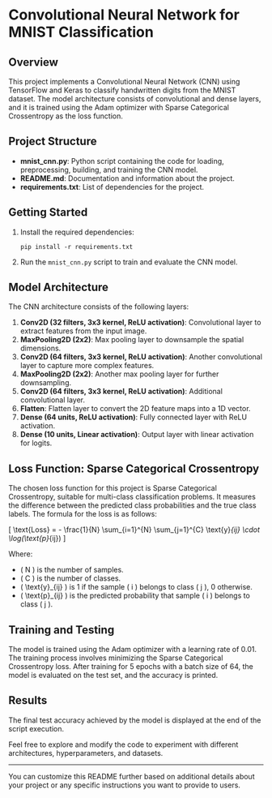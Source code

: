 # Convolutional Neural Network for MNIST Classification

## Overview

This project implements a Convolutional Neural Network (CNN) using TensorFlow and Keras to classify handwritten digits from the MNIST dataset. The model architecture consists of convolutional and dense layers, and it is trained using the Adam optimizer with Sparse Categorical Crossentropy as the loss function.

## Project Structure

- **mnist_cnn.py**: Python script containing the code for loading, preprocessing, building, and training the CNN model.
- **README.md**: Documentation and information about the project.
- **requirements.txt**: List of dependencies for the project.

## Getting Started

1. Install the required dependencies:
   ```
   pip install -r requirements.txt
   ```

2. Run the `mnist_cnn.py` script to train and evaluate the CNN model.

## Model Architecture

The CNN architecture consists of the following layers:

1. **Conv2D (32 filters, 3x3 kernel, ReLU activation)**: Convolutional layer to extract features from the input image.
2. **MaxPooling2D (2x2)**: Max pooling layer to downsample the spatial dimensions.
3. **Conv2D (64 filters, 3x3 kernel, ReLU activation)**: Another convolutional layer to capture more complex features.
4. **MaxPooling2D (2x2)**: Another max pooling layer for further downsampling.
5. **Conv2D (64 filters, 3x3 kernel, ReLU activation)**: Additional convolutional layer.
6. **Flatten**: Flatten layer to convert the 2D feature maps into a 1D vector.
7. **Dense (64 units, ReLU activation)**: Fully connected layer with ReLU activation.
8. **Dense (10 units, Linear activation)**: Output layer with linear activation for logits.

## Loss Function: Sparse Categorical Crossentropy

The chosen loss function for this project is Sparse Categorical Crossentropy, suitable for multi-class classification problems. It measures the difference between the predicted class probabilities and the true class labels. The formula for the loss is as follows:

\[ \text{Loss} = - \frac{1}{N} \sum_{i=1}^{N} \sum_{j=1}^{C} \text{y}_{ij} \cdot \log(\text{p}_{ij}) \]

Where:
- \( N \) is the number of samples.
- \( C \) is the number of classes.
- \( \text{y}_{ij} \) is 1 if the sample \( i \) belongs to class \( j \), 0 otherwise.
- \( \text{p}_{ij} \) is the predicted probability that sample \( i \) belongs to class \( j \).

## Training and Testing

The model is trained using the Adam optimizer with a learning rate of 0.01. The training process involves minimizing the Sparse Categorical Crossentropy loss. After training for 5 epochs with a batch size of 64, the model is evaluated on the test set, and the accuracy is printed.

## Results

The final test accuracy achieved by the model is displayed at the end of the script execution.

Feel free to explore and modify the code to experiment with different architectures, hyperparameters, and datasets.

---

You can customize this README further based on additional details about your project or any specific instructions you want to provide to users.

